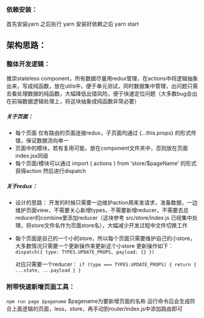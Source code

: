 ### 依赖安装：
首先安装yarn
之后执行
yarn
安装好依赖之后
yarn start

## 架构思路：

### 整体开发逻辑：
推崇stateless component，所有数据尽量用redux管理，在actions中将逻辑抽象出来，写成纯函数，放在utils中，便于单元测试，同时数据集中管理，出问题只需去看处理数据的纯函数，大幅降低出错风险，便于快速定位问题（大多数bug会出在前端数据逻辑处理上，将这块抽象成纯函数非常必要）

##### 关于页面：
 - 每个页面 仅有路由的页面连接redux，子页面均通过 {...this.props} 的形式传值，保证数据流向单一
 - 页面中的模块，若有复用可能，放在component文件夹中，否则放在页面index.jsx同级
 - 每个页面/模块可以通过 import { actions } from 'store/$pageName' 的形式获得action 然后进行dispatch

##### 关于redux：
 - 设计的思路：
    开发的时候只需要一边维护action用来发请求，准备数据，一边维护页面view，不需要关心新增types，不需要新增reducer，不需要去总reducer的combine里添加reducer（这块参考 src/store/index.js 已经集中处理，将store文件名作为页面store名），大幅减少开发过程中文件切换工作
 - 每个页面是自己的一个小的store，所以每个页面只需要维护自己的小store，大多数情况只需要一个更新操作来更新这个小store
    更新操作如下：
       ```
          dispatch({
             type: TYPES.UPDATE_PROPS,
             payload: {}
          })
       ```

    对应只需要一个reducer：
       ```
          if (type === TYPES.UPDATE_PROPS) {
            return {
              ...state,
              ...payload
            }
          }
       ```

### 附带快速新增页面工具：
``` npm run page $pagename ```  $pagename为要新增页面的名称
运行命令后会生成符合上面逻辑的页面，less，store，再手动到router/index.js中添加路由即可

